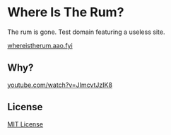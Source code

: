 # Where Is The Rum?
The rum is gone. Test domain featuring a useless site.

[whereistherum.aao.fyi](https://whereistherum.aao.fyi/)

## Why?
[youtube.com/watch?v=JImcvtJzIK8](https://youtube.com/watch?v=JImcvtJzIK8)

## License
[MIT License](https://gitlab.com/aao-fyi/whereistherum/-/blob/main/LICENSE)
